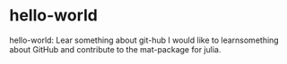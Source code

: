 # hello-world
hello-world: Lear something about git-hub
I would like to learnsomething about GitHub and contribute to the mat-package for julia.
